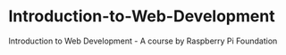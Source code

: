 # Introduction-to-Web-Development
Introduction to Web Development - A course by Raspberry Pi Foundation
